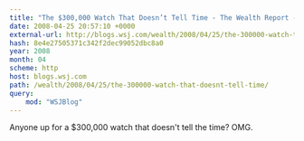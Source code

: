 ```yaml
---
title: "The $300,000 Watch That Doesn’t Tell Time - The Wealth Report - WSJ"
date: 2008-04-25 20:57:10 +0000
external-url: http://blogs.wsj.com/wealth/2008/04/25/the-300000-watch-that-doesnt-tell-time/?mod=WSJBlog
hash: 8e4e27505371c342f2dec99052dbc8a0
year: 2008
month: 04
scheme: http
host: blogs.wsj.com
path: /wealth/2008/04/25/the-300000-watch-that-doesnt-tell-time/
query:
    mod: "WSJBlog"
---
```


Anyone up for a $300,000 watch that doesn't tell the time? OMG. 
